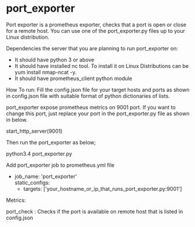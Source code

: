# port_exporter
Port exporter is a prometheus exporter, checks that a port is open or close for a remote host.
You can use one of the port_exporter.py files up to your Linux distribution.

Dependencies the server that you are planning to run port_exporter on:

- It should have python 3 or above
- It should have installed nc tool. 
    To install it on Linux Distributions can be yum install nmap-ncat -y.
- It should have prometheus_client python module



How To run:
Fill the config.json file for your target hosts and ports as shown in config.json file with suitable format of python dictionaries of lists.

port_exporter expose prometheus metrics on 9001 port. If you want to change this port, just replace your port in the port_exporter.py file as shown in below.

start_http_server(9001)


Then run the port_exporter as below;

python3.4 port_exporter.py


Add port_exporter job to prometheus.yml file

  - job_name: 'port_exporter'  
    static_configs:
      - targets: ['your_hostname_or_ip_that_runs_port_exporter.py:9001']
      
      
Metrics:

port_check : Checks if the port is available on remote host that is listed in config.json
      
      
